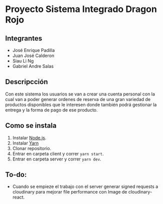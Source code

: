 # Proyecto Sistema Integrado Dragon Rojo

## Integrantes

- José Enrique Padilla
- Juan José Calderon
- Siau Li Ng
- Gabriel Andre Salas

## Descripcción

Con este sistema los usuarios se van a crear una cuenta personal con la cual van a poder generar ordenes de reserva de una gran variedad de productos disponibles que le interesen donde también podrá gestionar la entrega y la forma de pago de ese producto.

## Como se instala

1. Instalar [Node.js](https://nodejs.org/en/download/).
2. Instalar [Yarn](https://classic.yarnpkg.com/en/docs/install/#mac-stable)
3. Clonar repositorio.
4. Entrar en carpeta client y correr `yarn start`.
5. Entrar en carpeta server y correr `yarn dev`.

## To-do:

- Cuando se empieze el trabajo con el server generar signed requests a cloudinary para mejorar file performance con Image de cloudinary-react.
